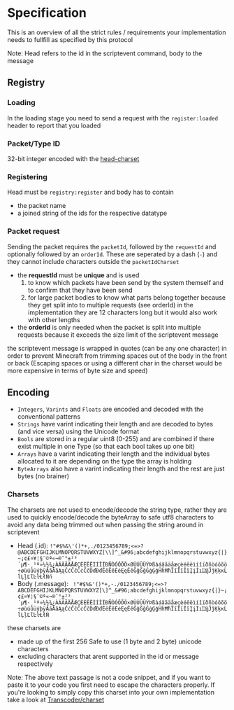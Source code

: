 # Specification
This is an overview of all the strict rules / requirements your implementation needs to fullfill as specified by this protocol

Note: Head refers to the id in the scriptevent command, body to the message

## Registry
### Loading
In the loading stage you need to send a request with the `register:loaded` header to report that you loaded

### Packet/Type ID
32-bit integer encoded with the [head-charset](#Encoding-charsets)

### Registering
Head must be `registry:register` and body has to contain
 - the packet name
 - a joined string of the ids for the respective datatype

### Packet request
Sending the packet requires the `packetId`, 
followed by the `requestId` and optionally followed by an `orderId`.
These are seperated by a dash (`-`) and they cannot include characters outside the `packetIdCharset`

- the **requestId** must be __unique__ and is used
    1. to know which packets have been send by the system themself and to confirm that they have been send
    2. for large packet bodies to know what parts belong together because they get split into to multiple requests (see orderId)
in the implementation they are 12 characters long but it would also work with other lengths
- the **orderId** is only needed when the packet is split into multiple requests because it exceeds the size limit of the scriptevent message

the scriptevent message is wrapped in quotes (can be any one character) in order to prevent Minecraft from trimming spaces out of the body in the front or back
(Escaping spaces or using a different char in the charset would be more expensive in terms of byte size and speed)

## Encoding
 - `Integers`, `Varints` and `Floats` are encoded and decoded with the conventional patterns
 - `Strings` have varint indicating their length and are decoded to bytes (and vice versa) using the Unicode format
 - `Bools` are stored in a regular uint8 (0-255) and are combined if there exist multiple in one Type (so that each bool takes up one bit)
 - `Arrays` have a varint indicating their length and the individual bytes allocated to it are depending on the type the array is holding
 - `ByteArrays` also have a varint indicating their length and the rest are just bytes (no brainer)

### Charsets
 The charsets are not used to encode/decode the string type, rather they are used to quickly encode/decode the byteArray to safe utf8 characters to avoid any data being trimmed out when passing the string around in scriptevent
 - Head (.id): `!"#$%&\'()*+,./0123456789;<=>?@ABCDEFGHIJKLMNOPQRSTUVWXYZ[\\]^_&#96;abcdefghijklmnopqrstuvwxyz{|}~¡¢£¤¥¦§¨©ª«¬­®¯°±²³´µ¶·¸¹º»¼½¾¿ÀÁÂÃÄÅÆÇÈÉÊËÌÍÎÏÐÑÒÓÔÕÖ×ØÙÚÛÜÝÞßàáâãäåæçèéêëìíîïðñòóôõö÷øùúûüýþÿĀāĂăĄąĆćĈĉĊċČčĎďĐđĒēĔĕĖėĘęĚěĜĝĞğĠġĢģĤĥĦħĨĩĪīĬĭĮįİıĲĳĴĵĶķĸĹĺĻļĽľĿŀŁłŃń`
 - Body (.message): ` !"#$%&'()*+,-./0123456789;<=>?ABCDEFGHIJKLMNOPQRSTUVWXYZ[\]^_&#96;abcdefghijklmnopqrstuvwxyz{|}~¡¢£¤¥¦§¨©ª«¬­®¯°±²³´µ¶·¸¹º»¼½¾¿ÀÁÂÃÄÅÆÇÈÉÊËÌÍÎÏÐÑÒÓÔÕÖ×ØÙÚÛÜÝÞßàáâãäåæçèéêëìíîïðñòóôõö÷øùúûüýþÿĀāĂăĄąĆćĈĉĊċČčĎďĐđĒēĔĕĖėĘęĚěĜĝĞğĠġĢģĤĥĦħĨĩĪīĬĭĮįİıĲĳĴĵĶķĸĹĺĻļĽľĿŀŁłŃ`

 these charsets are
 - made up of the first 256 Safe to use (1 byte and 2 byte) unicode characters
 - excluding characters that arent supported in the id or message respectively

 Note: The above text passage is not a code snippet, and if you want to paste it to your code you first need to escape the characters properly.
 If you're looking to simply copy this charset into your own implementation take a look at [Transcoder/charset]()
